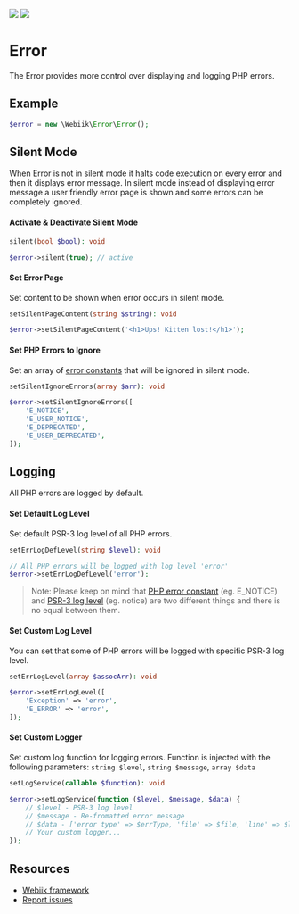 <p align="left">
<img src="https://img.shields.io/packagist/l/webiik/webiik.svg"/>
<img src="https://img.shields.io/badge/dependencies-0-brightgreen.svg"/>
</p>

Error
=====
The Error provides more control over displaying and logging PHP errors.

Example
------- 
```php
$error = new \Webiik\Error\Error();
```
Silent Mode
-----------
When Error is not in silent mode it halts code execution on every error and then it displays error message. In silent mode instead of displaying error message a user friendly error page is shown and some errors can be completely ignored.
  
#### Activate & Deactivate Silent Mode
```php
silent(bool $bool): void
```
```php
$error->silent(true); // active
```
#### Set Error Page
Set content to be shown when error occurs in silent mode. 
```php
setSilentPageContent(string $string): void
```
```php
$error->setSilentPageContent('<h1>Ups! Kitten lost!</h1>');
```
#### Set PHP Errors to Ignore
Set an array of [error constants][3] that will be ignored in silent mode.
```php
setSilentIgnoreErrors(array $arr): void
```
```php
$error->setSilentIgnoreErrors([
    'E_NOTICE',
    'E_USER_NOTICE',
    'E_DEPRECATED',
    'E_USER_DEPRECATED',
]);
```
Logging
-------
All PHP errors are logged by default.

#### Set Default Log Level
Set default PSR-3 log level of all PHP errors. 
```php
setErrLogDefLevel(string $level): void
```
```php
// All PHP errors will be logged with log level 'error' 
$error->setErrLogDefLevel('error');
```
> Note: Please keep on mind that [PHP error constant][3] (eg. E_NOTICE) and [PSR-3 log level][4] (eg. notice) are two different things and there is no equal between them. 

#### Set Custom Log Level
You can set that some of PHP errors will be logged with specific PSR-3 log level.
```php
setErrLogLevel(array $assocArr): void
```
```php
$error->setErrLogLevel([
    'Exception' => 'error',
    'E_ERROR' => 'error',
]);
```

#### Set Custom Logger
Set custom log function for logging errors. Function is injected with the following parameters: `string $level`, `string $message`, `array $data`
```php
setLogService(callable $function): void
```
```php
$error->setLogService(function ($level, $message, $data) {
    // $level - PSR-3 log level
    // $message - Re-fromatted error message
    // $data - ['error type' => $errType, 'file' => $file, 'line' => $line, 'error message' => $message, 'trace' => $trace]
    // Your custom logger...
});
```

Resources
---------
* [Webiik framework][1]
* [Report issues][2]

[1]: https://github.com/webiik/webiik
[2]: https://github.com/webiik/webiik-components/issues
[3]: http://php.net/manual/en/errorfunc.constants.php
[4]: https://www.php-fig.org/psr/psr-3/